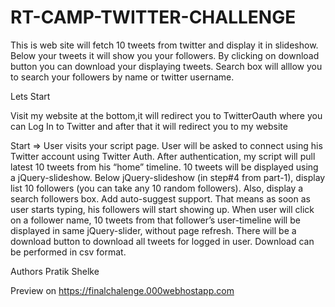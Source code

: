 # RT-CAMP-TWITTER-CHALLENGE

This is web site will fetch 10 tweets from twitter and display it in slideshow.
Below your tweets it will show you your followers. 
By clicking on download button you can download your displaying tweets.
Search box will alllow you to search your followers by name or twitter username.

Lets Start

Visit my website at the bottom,it will redirect you to TwitterOauth where you can Log In to Twitter and after that it will redirect you to my website 

Start => User visits your script page.
User will be asked to connect using his Twitter account using Twitter Auth.
After authentication, my script will pull latest 10 tweets from his “home” timeline.
10 tweets will be displayed using a jQuery-slideshow.
Below jQuery-slideshow (in step#4 from part-1), display list 10 followers (you can take any 10 random followers).
Also, display a search followers box. Add auto-suggest support. That means as soon as user starts typing, his followers will start showing up.
When user will click on a follower name, 10 tweets from that follower’s user-timeline will be displayed in same jQuery-slider, without page refresh.
There will be a download button to download all tweets for logged in user.
Download can be performed in csv format.

Authors
Pratik Shelke

Preview on https://finalchalenge.000webhostapp.com
